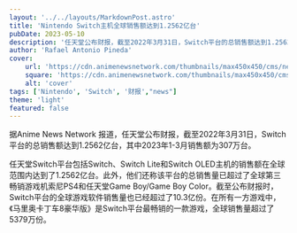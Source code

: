 ```yaml
---
layout: '../../layouts/MarkdownPost.astro'
title: 'Nintendo Switch主机全球销售额达到1.2562亿台'
pubDate: 2023-05-10
description: '任天堂公布财报，截至2022年3月31日，Switch平台的总销售额达到1.2562亿台，其中2023年1-3月销售额为307万台。'
author: 'Rafael Antonio Pineda'
cover:
    url: 'https://cdn.animenewsnetwork.com/thumbnails/max450x450/cms/news.5/179244/smash-bros-switch.jpg'
    square: 'https://cdn.animenewsnetwork.com/thumbnails/max450x450/cms/news.5/179244/smash-bros-switch.jpg'
    alt: 'cover'
tags: ['Nintendo', 'Switch', '财报',"news"]
theme: 'light'
featured: false
---
```


据Anime News Network 报道，任天堂公布财报，截至2022年3月31日，Switch平台的总销售额达到1.2562亿台，其中2023年1-3月销售额为307万台。
 
任天堂Switch平台包括Switch、Switch Lite和Switch OLED主机的销售额在全球范围内达到了1.2562亿台。此外，他们还称该平台的总销售量已超过了全球第三畅销游戏机索尼PS4和任天堂Game Boy/Game Boy Color。截至公布财报时，Switch平台的全球游戏软件销售量也已经超过了10.3亿份。在所有一方游戏中，《马里奥卡丁车8豪华版》是Switch平台最畅销的一款游戏，全球销售量超过了5379万份。